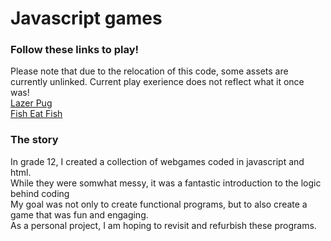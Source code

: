 # Javascript games
### Follow these links to play!
Please note that due to the relocation of this code, some assets are currently unlinked. Current play exerience does not reflect what it once was!\
[Lazer Pug](https://minnietj.github.io/Fish%20and%20Lazer%20Pug/LazerPug-OriginalEdition.html)\
[Fish Eat Fish](https://minnietj.github.io/Fish%20and%20Lazer%20Pug/FishEatFish-OriginalEdition.html)

### The story
In grade 12, I created a collection of webgames coded in javascript and html.\
While they were somwhat messy, it was a fantastic introduction to the logic behind coding\
My goal was not only to create functional programs, but to also create a game that was fun and engaging.\
As a personal project, I am hoping to revisit and refurbish these programs.
